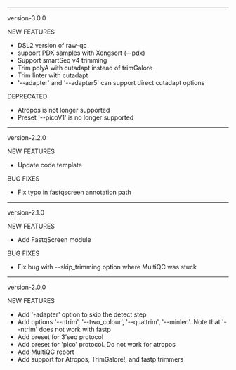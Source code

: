 ***********************************
version-3.0.0

NEW FEATURES
  - DSL2 version of raw-qc
  - support PDX samples with Xengsort (--pdx)
  - Support smartSeq v4 trimming
  - Trim polyA with cutadapt instead of trimGalore
  - Trim linter with cutadapt
  - '--adapter' and '--adapter5' can support direct cutadapt options
  
DEPRECATED
  - Atropos is not longer supported
  - Preset '--picoV1' is no longer supported

***********************************
version-2.2.0

NEW FEATURES
  - Update code template

BUG FIXES
  - Fix typo in fastqscreen annotation path

***********************************
version-2.1.0

NEW FEATURES
  - Add FastqScreen module

BUG FIXES
  - Fix bug with --skip_trimming option where MultiQC was stuck

***********************************
version-2.0.0

NEW FEATURES
  - Add '-adapter' option to skip the detect step
  - Add options '--ntrim', '--two_colour', '--qualtrim', '--minlen'. Note that '--ntrim' does not work with fastp 
  - Add preset for 3'seq protocol
  - Add preset for 'pico' protocol. Do not work for atropos
  - Add MultiQC report
  - Add support for Atropos, TrimGalore!, and fastp trimmers



